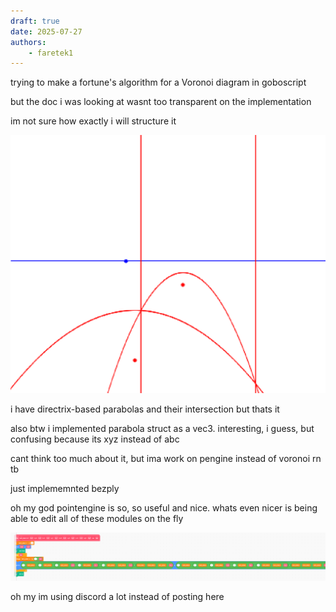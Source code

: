 ```yaml
---
draft: true 
date: 2025-07-27
authors:
    - faretek1
---
```


 trying to make a fortune's algorithm for a Voronoi diagram in goboscript

but the doc i was looking at wasnt too transparent on the implementation

im not sure how exactly i will structure it

![img_4.png](img_4.png)

<div style="align-content: center">i have directrix-based parabolas and their intersection but thats it</div>

also btw i implemented parabola struct as a vec3. interesting, i guess, but confusing because its xyz instead of abc

cant think too much about it, but ima work on pengine instead of voronoi rn tb

just implememnted bezply

oh my god pointengine is so, so useful and nice. whats even nicer is being able to edit all of these modules on the fly

![img_5.png](img_5.png)

<div style="align-content: center">oh my im using discord a lot instead of posting here</div>
